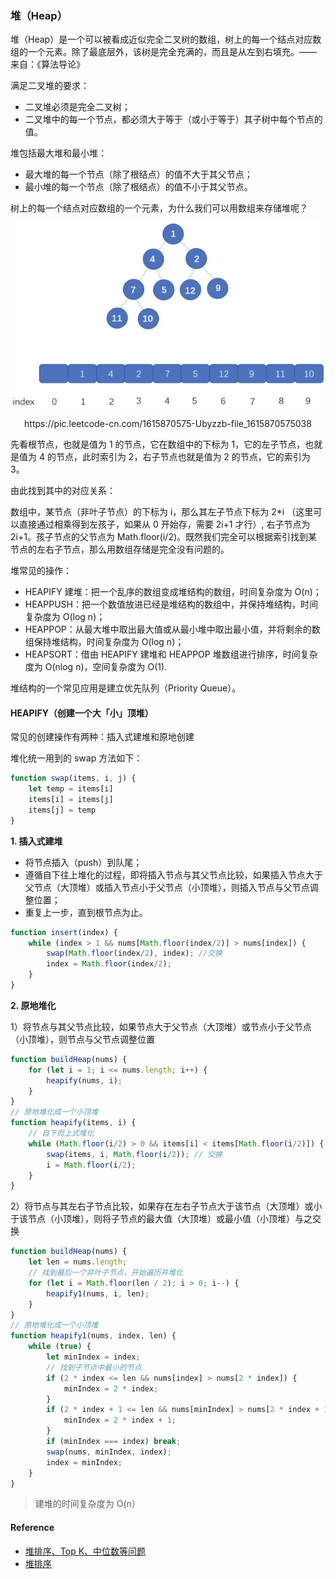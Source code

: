 ### 堆（Heap）

堆（Heap）是一个可以被看成近似完全二叉树的数组，树上的每一个结点对应数组的一个元素。除了最底层外，该树是完全充满的，而且是从左到右填充。—— 来自：《算法导论》

满足二叉堆的要求：
- 二叉堆必须是完全二叉树；
- 二叉堆中的每一个节点，都必须大于等于（或小于等于）其子树中每个节点的值。

堆包括最大堆和最小堆：
- 最大堆的每一个节点（除了根结点）的值不大于其父节点；
- 最小堆的每一个节点（除了根结点）的值不小于其父节点。

树上的每一个结点对应数组的一个元素，为什么我们可以用数组来存储堆呢？

![heap-1](./../../../assets/data-structrue/heap/heap-1.jpg)
<center>https://pic.leetcode-cn.com/1615870575-Ubyzzb-file_1615870575038</center>

先看根节点，也就是值为 1 的节点，它在数组中的下标为 1，它的左子节点，也就是值为 4 的节点，此时索引为 2，右子节点也就是值为 2 的节点，它的索引为 3。

由此找到其中的对应关系：

数组中，某节点（非叶子节点）的下标为 i，那么其左子节点下标为 2*i （这里可以直接通过相乘得到左孩子，如果从 0 开始存，需要 2i+1 才行）, 右子节点为 2i+1。孩子节点的父节点为 Math.floor(i/2)。既然我们完全可以根据索引找到某节点的左右子节点，那么用数组存储是完全没有问题的。

堆常见的操作：

- HEAPIFY 建堆：把一个乱序的数组变成堆结构的数组，时间复杂度为 O(n)；
- HEAPPUSH：把一个数值放进已经是堆结构的数组中，并保持堆结构，时间复杂度为 O(log n)；
- HEAPPOP：从最大堆中取出最大值或从最小堆中取出最小值，并将剩余的数组保持堆结构，时间复杂度为 O(log n)；
- HEAPSORT：借由 HEAPIFY 建堆和 HEAPPOP 堆数组进行排序，时间复杂度为 O(nlog n)，空间复杂度为 O(1).

堆结构的一个常见应用是建立优先队列（Priority Queue）。

#### HEAPIFY（创建一个大「小」顶堆）
常见的创建操作有两种：插入式建堆和原地创建

堆化统一用到的 swap 方法如下：
```js
function swap(items, i, j) {
    let temp = items[i]
    items[i] = items[j]
    items[j] = temp
}
```

**1. 插入式建堆**
- 将节点插入（push）到队尾；
- 遵循自下往上堆化的过程，即将插入节点与其父节点比较，如果插入节点大于父节点（大顶堆）或插入节点小于父节点（小顶堆），则插入节点与父节点调整位置；
- 重复上一步，直到根节点为止。
```js
function insert(index) {
    while (index > 1 && nums[Math.floor(index/2)] > nums[index]) {
        swap(Math.floor(index/2), index); //交换
        index = Math.floor(index/2);
    }
}
```

**2. 原地堆化**

1）将节点与其父节点比较，如果节点大于父节点（大顶堆）或节点小于父节点（小顶堆），则节点与父节点调整位置
```js
function buildHeap(nums) {
    for (let i = 1; i <= nums.length; i++) {
        heapify(nums, i);
    }
}
// 原地堆化成一个小顶堆
function heapify(items, i) {
    // 自下而上式堆化
    while (Math.floor(i/2) > 0 && items[i] < items[Math.floor(i/2)]) {  
        swap(items, i, Math.floor(i/2)); // 交换 
        i = Math.floor(i/2); 
    }
} 
```

2）将节点与其左右子节点比较，如果存在左右子节点大于该节点（大顶堆）或小于该节点（小顶堆），则将子节点的最大值（大顶堆）或最小值（小顶堆）与之交换
```js
function buildHeap(nums) {
    let len = nums.length;
    // 找到最后一个非叶子节点，开始遍历并堆化
    for (let i = Math.floor(len / 2); i > 0; i--) {
        heapify1(nums, i, len);
    }
}
// 原地堆化成一个小顶堆
function heapify1(nums, index, len) {
    while (true) {
        let minIndex = index;
        // 找到子节点中最小的节点
        if (2 * index <= len && nums[index] > nums[2 * index]) {
            minIndex = 2 * index;
        }
        if (2 * index + 1 <= len && nums[minIndex] > nums[2 * index + 1]) {
            minIndex = 2 * index + 1;
        }
        if (minIndex === index) break;
        swap(nums, minIndex, index);
        index = minIndex;
    }
}
```

> 建堆的时间复杂度为 O(n）

#### Reference
- [堆排序、Top K、中位数等问题](https://github.com/sisterAn/JavaScript-Algorithms/issues/60)
- [堆排序](https://github.com/chefyuan/algorithm-base/blob/main/animation-simulation/%E6%95%B0%E6%8D%AE%E7%BB%93%E6%9E%84%E5%92%8C%E7%AE%97%E6%B3%95/%E5%A0%86%E6%8E%92%E5%BA%8F.md)
